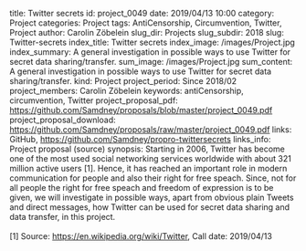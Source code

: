 title:      						Twitter secrets
id:                 				project_0049
date:       						2019/04/13 10:00
category:		    				Project
categories:		    				Project
tags:       						AntiCensorship, Circumvention, Twitter, Project
author:     						Carolin Zöbelein
slug_dir:           				Projects
slug_subdir:        				2018
slug:       						Twitter-secrets
index_title:						Twitter secrets
index_image:        				/images/Project.jpg
index_summary:						A general investigation in possible ways to use Twitter for secret data sharing/transfer.
sum_image:							/images/Project.jpg
sum_content:						A general investigation in possible ways to use Twitter for secret data sharing/transfer.
kind:               				Project
project_period:     				Since 2018/02
project_members:    				Carolin Zöbelein
keywords:           				antiCensorship, circumvention, Twitter
project_proposal_pdf:               https://github.com/Samdney/proposals/blob/master/project_0049.pdf
project_proposal_download:          https://github.com/Samdney/proposals/raw/master/project_0049.pdf
links:              				GitHub, https://github.com/Samdney/propro-twittersecrets
links_info:         				Project proposal (source)
synopsis:           				Starting in 2006, Twitter has become one of the most used social networking services worldwide with about 321 million active users [1]. Hence, it has reached an important role in modern communication for people and also their right for free speach. Since, not for all people the right for free speach and freedom of expression is to be given, we will investigate in possible ways, apart from obvious plain Tweets and direct messages, how Twitter can be used for secret data sharing and data transfer, in this project.<br /><br />[1] Source: https://en.wikipedia.org/wiki/Twitter, Call date: 2019/04/13
